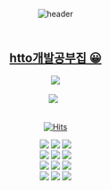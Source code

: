 <div align="center">

![header](https://capsule-render.vercel.app/api?type=wave&color=ffb8c6&height=500&section=header&text=Hyeon%20TTora&fontSize=90)
<p align="center">	 
<!-- <img src="https://user-images.githubusercontent.com/73942023/144770972-17cb5203-9c0d-4c5c-adc3-af7a69bf68e1.gif"> -->
<!-- <img src="https://user-images.githubusercontent.com/73942023/144771272-6ee5d22a-2002-4a40-819b-89ac0cc00080.gif"> -->  

## </br>[htto개발공부집 😀](https://hyeonttora.github.io/study_publisings/)

<img src = "https://mblogthumb-phinf.pstatic.net/MjAyMDA0MjJfMjkz/MDAxNTg3NTM0NDg4MjYy.Y1qtxZsZHFb7K0mUYCBSlYXDeeNrEvy5arabf1vzefMg.n6lCRbtVy_z5GqFe0vPGUjF_-NrycUUAK5wONEQwMJMg.GIF.yubini99/3.gif?type=w800">
<br>

</br>
<a href="https://github.com/HyeonTtora/github-readme-stats"><img src="https://github-readme-stats.vercel.app/api?username=HyeonTtora&theme=omni&show_icons=true"/></a> &nbsp 
<!-- <img src="https://github-readme-stats.vercel.app/api/top-langs/?username=HyeonTtora&theme=omni&layout=compact"/> -->
	
<!-- <a href="https://github.com/HyeonTtora"> <img src="https://github-readme-stats.vercel.app/api/top-langs/?username=HyeonTtora&theme=omni&show_icons=true"/> --> 
<!-- [![HyeonTtora's wakatime stats](https://github-readme-stats.vercel.app/api/wakatime?username=HyeonTtora )](https://github.com/HyeonTtora/github-readme-stats) -->
<!-- [![Readme Card](https://github-readme-stats.vercel.app/api/pin/?username=HyeonTtora&repo=github-readme-stats)](https://github.com/HyeonTtora/github-readme-stats) -->
<br>

</br>

[![Hits](https://hits.seeyoufarm.com/api/count/incr/badge.svg?url=https%3A%2F%2Fgithub.com%2FHyeonTtora&count_bg=%23FF899D&title_bg=%23FF6E6E&icon=shell.svg&icon_color=%23FFFFFF&title=HITS%E2%95%B0%28*%C2%B0%E2%96%BD%C2%B0*%29%E2%95%AF&edge_flat=false)](https://hits.seeyoufarm.com)

<img src="https://img.shields.io/badge/Visual Studio Code-007ACC?style=flat-square&logo=Visual Studio Code&logoColor=white"/> <img src="https://img.shields.io/badge/Eclipse IDE-2C2255?style=flat-square&logo=Eclipse IDE&logoColor=white"/> <img src="https://img.shields.io/badge/IntelliJ IDEA-000000?style=flat-square&logo=IntelliJ IDEA&logoColor=white"/>  
<img src="https://img.shields.io/badge/Oracle-F80000?style=flat-square&logo=Oracle&logoColor=white"/> <img src="https://img.shields.io/badge/MySQL-4479A1?style=flat-square&logo=MySQL&logoColor=white"/> <img src="https://img.shields.io/badge/Microsoft SQL Server-CC2927?style=flat-square&logo=Microsoft SQL Server&logoColor=white"/>  
<img src="https://img.shields.io/badge/Python-3776AB?style=flat-square&logo=Python&logoColor=white"/> <img src="https://img.shields.io/badge/Java-FFFFFF?style=flat-square&logo=OpenJDK&logoColor=black"/> <img src="https://img.shields.io/badge/JavaScript-F7DF1E?style=flat-square&logo=JavaScript&logoColor=white"/>  
<img src="https://img.shields.io/badge/Spring-6DB33F?style=flat-square&logo=Spring&logoColor=white"/> <img src="https://img.shields.io/badge/C-A8B9CC?style=flat-square&logo=C&logoColor=white"/> <img src="https://img.shields.io/badge/C++-00599C?style=flat-square&logo=C%2B%2B&logoColor=white"/>  

</div>

